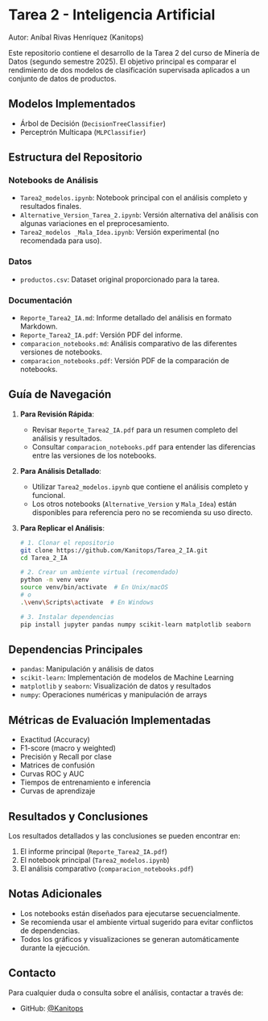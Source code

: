 # Tarea 2 - Inteligencia Artificial
Autor: Aníbal Rivas Henríquez (Kanitops)

Este repositorio contiene el desarrollo de la Tarea 2 del curso de Minería de Datos (segundo semestre 2025). El objetivo principal es comparar el rendimiento de dos modelos de clasificación supervisada aplicados a un conjunto de datos de productos.

## Modelos Implementados
- Árbol de Decisión (`DecisionTreeClassifier`)
- Perceptrón Multicapa (`MLPClassifier`)

## Estructura del Repositorio

### Notebooks de Análisis
- `Tarea2_modelos.ipynb`: Notebook principal con el análisis completo y resultados finales.
- `Alternative_Version_Tarea_2.ipynb`: Versión alternativa del análisis con algunas variaciones en el preprocesamiento.
- `Tarea2_modelos _Mala_Idea.ipynb`: Versión experimental (no recomendada para uso).

### Datos
- `productos.csv`: Dataset original proporcionado para la tarea.

### Documentación
- `Reporte_Tarea2_IA.md`: Informe detallado del análisis en formato Markdown.
- `Reporte_Tarea2_IA.pdf`: Versión PDF del informe.
- `comparacion_notebooks.md`: Análisis comparativo de las diferentes versiones de notebooks.
- `comparacion_notebooks.pdf`: Versión PDF de la comparación de notebooks.

## Guía de Navegación

1. **Para Revisión Rápida**:
   - Revisar `Reporte_Tarea2_IA.pdf` para un resumen completo del análisis y resultados.
   - Consultar `comparacion_notebooks.pdf` para entender las diferencias entre las versiones de los notebooks.

2. **Para Análisis Detallado**:
   - Utilizar `Tarea2_modelos.ipynb` que contiene el análisis completo y funcional.
   - Los otros notebooks (`Alternative_Version` y `Mala_Idea`) están disponibles para referencia pero no se recomienda su uso directo.

3. **Para Replicar el Análisis**:
   ```bash
   # 1. Clonar el repositorio
   git clone https://github.com/Kanitops/Tarea_2_IA.git
   cd Tarea_2_IA

   # 2. Crear un ambiente virtual (recomendado)
   python -m venv venv
   source venv/bin/activate  # En Unix/macOS
   # o
   .\venv\Scripts\activate  # En Windows

   # 3. Instalar dependencias
   pip install jupyter pandas numpy scikit-learn matplotlib seaborn
   ```

## Dependencias Principales
- `pandas`: Manipulación y análisis de datos
- `scikit-learn`: Implementación de modelos de Machine Learning
- `matplotlib` y `seaborn`: Visualización de datos y resultados
- `numpy`: Operaciones numéricas y manipulación de arrays

## Métricas de Evaluación Implementadas
- Exactitud (Accuracy)
- F1-score (macro y weighted)
- Precisión y Recall por clase
- Matrices de confusión
- Curvas ROC y AUC
- Tiempos de entrenamiento e inferencia
- Curvas de aprendizaje

## Resultados y Conclusiones
Los resultados detallados y las conclusiones se pueden encontrar en:
1. El informe principal (`Reporte_Tarea2_IA.pdf`)
2. El notebook principal (`Tarea2_modelos.ipynb`)
3. El análisis comparativo (`comparacion_notebooks.pdf`)

## Notas Adicionales
- Los notebooks están diseñados para ejecutarse secuencialmente.
- Se recomienda usar el ambiente virtual sugerido para evitar conflictos de dependencias.
- Todos los gráficos y visualizaciones se generan automáticamente durante la ejecución.

## Contacto
Para cualquier duda o consulta sobre el análisis, contactar a través de:
- GitHub: [@Kanitops](https://github.com/Kanitops)
